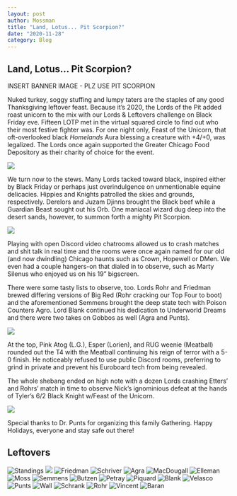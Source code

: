 ```yaml
---
layout: post
author: Mossman
title: "Land, Lotus... Pit Scorpion?"
date: "2020-11-28"
category: Blog
---
```


## Land, Lotus... Pit Scorpion?

INSERT BANNER IMAGE - PLZ USE PIT SCORPION

Nuked turkey, soggy stuffing and lumpy taters are the staples of any good Thanksgiving leftover feast. Because it’s 2020, the Lords of the Pit added roast unicorn to the mix with our Lords & Leftovers challenge on Black Friday eve. Fifteen LOTP met in the virtual squared circle to find out who their most festive fighter was. For one night only, Feast of the Unicorn, that oft-overlooked black *Homelands* Aura blessing a creature with +4/+0, was legalized. The Lords once again supported the Greater Chicago Food Depository as their charity of choice for the event.

![](assets/images/2020/lordsandleftovers/feast.jpg)

We turn now to the stews. Many Lords tacked toward black, inspired either by Black Friday or perhaps just overindulgence on unmentionable equine delicacies. Hippies and Knights patrolled the skies and grounds, respectively. Derelors and Juzam Djinns brought the Black beef while a Guardian Beast sought out his Orb. One maniacal wizard dug deep into the desert sands, however, to summon forth a mighty Pit Scorpion.

![](assets/images/2020/lordsandleftovers/chatroom.png)

Playing with open Discord video chatrooms allowed us to crash matches and shit talk in real time and the rooms were once again named for our old (and now dwindling) Chicago haunts such as Crown, Hopewell or DMen. We even had a couple hangers-on that dialed in to observe, such as Marty Silenus who enjoyed us on his 19” bigscreen.

There were some tasty lists to observe, too. Lords Rohr and Friedman brewed differing versions of Big Red (Rohr cracking our Top Four to boot) and the aforementioned Semmens brought the deep state tech with Poison Counters Agro. Lord Blank continued his dedication to Underworld Dreams and there were two takes on Gobbos as well (Agra and Punts).

![](assets/images/2020/lordsandleftovers/tharoom.png)

At the top, Pink Atog (L.G.), Esper (Lorien), and RUG weenie (Meatball) rounded out the T4 with the Meatball continuing his reign of terror with a 5-0 finish. He noticeably refused to use public Discord rooms, preferring to grind in private and prevent his Euroboard tech from being revealed.

The whole shebang ended on high note with a dozen Lords crashing Etters’ and Rohrs’ match in time to observe Nick’s ignominious defeat at the hands of Tyler’s 6/2 Black Knight w/Feast of the Unicorn.

![](assets/images/2020/lordsandleftovers/poster.png)

Special thanks to Dr. Punts for organizing this family Gathering. Happy Holidays, everyone and stay safe out there!

## Leftovers

![Standings](assets/images/2020/lordsandleftovers/standings.png)
![](assets/images/2020/FallBrawl/os95lists/batch1standings.png)
![Friedman](assets/images/2020/FallBrawl/os95lists/01friedman.jpg)
![Schriver](assets/images/2020/FallBrawl/os95lists/02schriver.jpg)
![Agra](assets/images/2020/FallBrawl/os95lists/03agra.jpg)
![MacDougall](assets/images/2020/FallBrawl/os95lists/04macdougall.jpg)
![Elleman](assets/images/2020/FallBrawl/os95lists/05elleman.jpg)
![Moss](assets/images/2020/FallBrawl/os95lists/06moss.jpg)
![Semmens](assets/images/2020/FallBrawl/os95lists/07semmens.jpg)
![Butzen](assets/images/2020/FallBrawl/os95lists/08butzen.jpg)
![Petray](assets/images/2020/FallBrawl/os95lists/09petray.jpg)
![Piquard](assets/images/2020/FallBrawl/os95lists/10piquard.jpg)
![Blank](assets/images/2020/FallBrawl/os95lists/11blank.jpg)
![Velasco](assets/images/2020/FallBrawl/os95lists/12velasco.jpg)
![Punts](assets/images/2020/FallBrawl/os95lists/13punts.jpg)
![Wall](assets/images/2020/FallBrawl/os95lists/14wall.jpg)
![Schrank](assets/images/2020/FallBrawl/os95lists/15schrank.jpg)
![Rohr](assets/images/2020/FallBrawl/os95lists/16rohr.jpg)
![Vincent](assets/images/2020/FallBrawl/os95lists/17vincent.jpg)
![Baran](assets/images/2020/FallBrawl/os95lists/18baran.jpeg)
